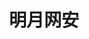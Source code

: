 ---
title : "明月网安"
# full screen navigation
first_name : "湖南科技大学"
last_name : "明月网安实验室"
bg_image : "images/backgrounds/full-nav-bg.jpg"
# animated text loop
occupations:
- "Web Developer"
- "Graphic Designer"
- "Database Manager"

# slider background image loop
slider_images:
- "images/slider/slider-1.jpg"
- "images/slider/slider-2.jpg"
- "images/slider/slider-3.jpg"

# button
button:
  enable : true
  label : "JOIN US"
  link : "#contact"


# custom style
custom_class: "" 
custom_attributes: "" 
custom_css: ""

---